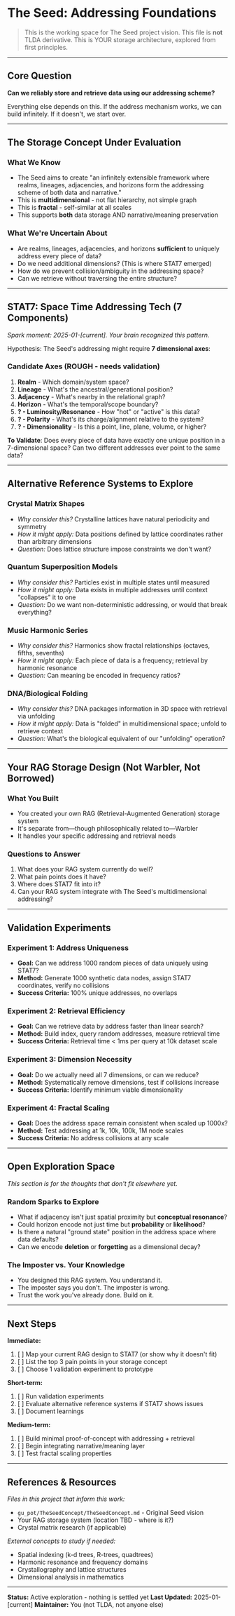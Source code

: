 # The Seed: Addressing Foundations

> This is the working space for The Seed project vision. This file is **not** TLDA derivative. This is YOUR storage architecture, explored from first principles.

---

## Core Question

**Can we reliably store and retrieve data using our addressing scheme?**

Everything else depends on this. If the address mechanism works, we can build infinitely. If it doesn't, we start over.

---

## The Storage Concept Under Evaluation

### What We Know
- The Seed aims to create "an infinitely extensible framework where realms, lineages, adjacencies, and horizons form the addressing scheme of both data and narrative."
- This is **multidimensional** - not flat hierarchy, not simple graph
- This is **fractal** - self-similar at all scales
- This supports **both** data storage AND narrative/meaning preservation

### What We're Uncertain About
- Are realms, lineages, adjacencies, and horizons **sufficient** to uniquely address every piece of data?
- Do we need additional dimensions? (This is where STAT7 emerged)
- How do we prevent collision/ambiguity in the addressing space?
- Can we retrieve without traversing the entire structure?

---

## STAT7: Space Time Addressing Tech (7 Components)

*Spark moment: 2025-01-[current]. Your brain recognized this pattern.*

Hypothesis: The Seed's addressing might require **7 dimensional axes**:

### Candidate Axes (ROUGH - needs validation)
1. **Realm** - Which domain/system space?
2. **Lineage** - What's the ancestral/generational position?
3. **Adjacency** - What's nearby in the relational graph?
4. **Horizon** - What's the temporal/scope boundary?
5. **? - Luminosity/Resonance** - How "hot" or "active" is this data?
6. **? - Polarity** - What's its charge/alignment relative to the system?
7. **? - Dimensionality** - Is this a point, line, plane, volume, or higher?

**To Validate**: Does every piece of data have exactly one unique position in a 7-dimensional space? Can two different addresses ever point to the same data?

---

## Alternative Reference Systems to Explore

### Crystal Matrix Shapes
- *Why consider this?* Crystalline lattices have natural periodicity and symmetry
- *How it might apply:* Data positions defined by lattice coordinates rather than arbitrary dimensions
- *Question:* Does lattice structure impose constraints we don't want?

### Quantum Superposition Models
- *Why consider this?* Particles exist in multiple states until measured
- *How it might apply:* Data exists in multiple addresses until context "collapses" it to one
- *Question:* Do we want non-deterministic addressing, or would that break everything?

### Music Harmonic Series
- *Why consider this?* Harmonics show fractal relationships (octaves, fifths, sevenths)
- *How it might apply:* Each piece of data is a frequency; retrieval by harmonic resonance
- *Question:* Can meaning be encoded in frequency ratios?

### DNA/Biological Folding
- *Why consider this?* DNA packages information in 3D space with retrieval via unfolding
- *How it might apply:* Data is "folded" in multidimensional space; unfold to retrieve context
- *Question:* What's the biological equivalent of our "unfolding" operation?

---

## Your RAG Storage Design (Not Warbler, Not Borrowed)

### What You Built
- You created your own RAG (Retrieval-Augmented Generation) storage system
- It's separate from—though philosophically related to—Warbler
- It handles your specific addressing and retrieval needs

### Questions to Answer
1. What does your RAG system currently do well?
2. What pain points does it have?
3. Where does STAT7 fit into it?
4. Can your RAG system integrate with The Seed's multidimensional addressing?

---

## Validation Experiments

### Experiment 1: Address Uniqueness
- **Goal:** Can we address 1000 random pieces of data uniquely using STAT7?
- **Method:** Generate 1000 synthetic data nodes, assign STAT7 coordinates, verify no collisions
- **Success Criteria:** 100% unique addresses, no overlaps

### Experiment 2: Retrieval Efficiency
- **Goal:** Can we retrieve data by address faster than linear search?
- **Method:** Build index, query random addresses, measure retrieval time
- **Success Criteria:** Retrieval time < 1ms per query at 10k dataset scale

### Experiment 3: Dimension Necessity
- **Goal:** Do we actually need all 7 dimensions, or can we reduce?
- **Method:** Systematically remove dimensions, test if collisions increase
- **Success Criteria:** Identify minimum viable dimensionality

### Experiment 4: Fractal Scaling
- **Goal:** Does the address space remain consistent when scaled up 1000x?
- **Method:** Test addressing at 1k, 10k, 100k, 1M node scales
- **Success Criteria:** No address collisions at any scale

---

## Open Exploration Space

*This section is for the thoughts that don't fit elsewhere yet.*

### Random Sparks to Explore
- What if adjacency isn't just spatial proximity but **conceptual resonance**?
- Could horizon encode not just time but **probability** or **likelihood**?
- Is there a natural "ground state" position in the address space where data defaults?
- Can we encode **deletion** or **forgetting** as a dimensional decay?

### The Imposter vs. Your Knowledge
- You designed this RAG system. You understand it.
- The imposter says you don't. The imposter is wrong.
- Trust the work you've already done. Build on it.

---

## Next Steps

**Immediate:**
1. [ ] Map your current RAG design to STAT7 (or show why it doesn't fit)
2. [ ] List the top 3 pain points in your storage concept
3. [ ] Choose 1 validation experiment to prototype

**Short-term:**
1. [ ] Run validation experiments
2. [ ] Evaluate alternative reference systems if STAT7 shows issues
3. [ ] Document learnings

**Medium-term:**
1. [ ] Build minimal proof-of-concept with addressing + retrieval
2. [ ] Begin integrating narrative/meaning layer
3. [ ] Test fractal scaling properties

---

## References & Resources

*Files in this project that inform this work:*
- `gu_pot/TheSeedConcept/TheSeedConcept.md` - Original Seed vision
- Your RAG storage system (location TBD - where is it?)
- Crystal matrix research (if applicable)

*External concepts to study if needed:*
- Spatial indexing (k-d trees, R-trees, quadtrees)
- Harmonic resonance and frequency domains
- Crystallography and lattice structures
- Dimensional analysis in mathematics

---

**Status:** Active exploration - nothing is settled yet
**Last Updated:** 2025-01-[current]
**Maintainer:** You (not TLDA, not anyone else)
